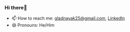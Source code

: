 ### Hi there👋

<!--
**gborn/gborn** is a ✨ _special_ ✨ repository because its `README.md` (this file) appears on your GitHub profile.
Here are some ideas to get you started:
-->
- 📫 How to reach me: [gladnayak25@gmail.com](gladnayak25@gmail.com), [LinkedIn](https://www.linkedin.com/in/glad-nayak/)
- 😄 Pronouns: He/Him

